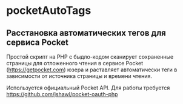 # pocketAutoTags
Расстановка автоматических тегов для сервиса Pocket
--
Простой скрипт на PHP с быдло-кодом сканирует сохраненные страницы для отложенного чтения в сервисе Pocket (https://getpocket.com) юзера и раставляет автоматически теги в зависимости от источника страницы и времени чтения.

Используется официальный Pocket API. Для работы требуется https://github.com/jshawl/pocket-oauth-php

